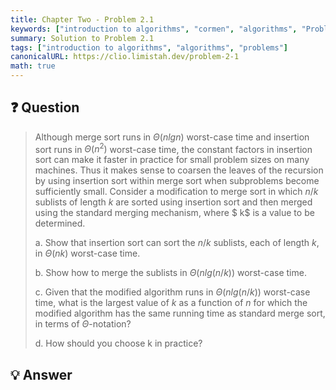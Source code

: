 ```yaml
---
title: Chapter Two - Problem 2.1
keywords: ["introduction to algorithms", "cormen", "algorithms", "Problem 2.1"]
summary: Solution to Problem 2.1
tags: ["introduction to algorithms", "algorithms", "problems"]
canonicalURL: https://clio.limistah.dev/problem-2-1
math: true
---
```


## ❓ Question
<blockquote>


Although merge sort runs in $\Theta(nlgn)$ worst-case time and insertion sort runs in $\Theta(n^2)$ worst-case time, the constant factors in insertion sort can make it faster in practice for small problem sizes on many machines. Thus it makes sense to coarsen the leaves of the recursion by using insertion sort within merge sort when subproblems become sufficiently small. Consider a modification to merge sort in which $n/k$ sublists of length $k$ are sorted using insertion sort and then merged using the standard merging mechanism, where $ k$ is a value to be determined.

a. Show that insertion sort can sort the $n/k$ sublists, each of length $k$, in $\Theta(nk)$ worst-case time.

b. Show how to merge the sublists in $\Theta(nlg(n/k))$ worst-case time.

c. Given that the modified algorithm runs in $\Theta(nlg(n/k))$ worst-case time, what is the largest value of $k$ as a function of $n$ for which the modified algorithm has the same running time as standard merge sort, in terms of $\Theta$-notation?

d. How should you choose k in practice?

</blockquote>

## 💡 Answer

<blockquote>



</blockquote>
